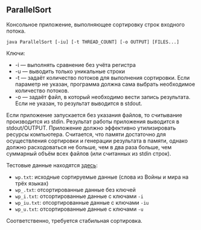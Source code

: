 ## ParallelSort
Консольное приложение, выполняющее сортировку строк входного потока.

```
java ParallelSort [-iu] [-t THREAD_COUNT] [-o OUTPUT] [FILES...]
```

Ключи:
* -i &mdash; выполнять сравнение без учёта регистра
* -u &mdash; выводить только уникальные строки
* -t &mdash; задаёт количество потоков для выполнения сортировки. Если параметр
не указан, программа должна сама выбрать необходимое количество потоков.
* -o &mdash; задаёт файл, в который необходимо вести запись результата. Если не
указан, то результат выводится в stdout.

Если приложение запускается без указания файлов, то считывание производится из
stdin. Результат работы приложения выводится в stdout/OUTPUT. Приложение должно
эффективно утилизировать ресурсы компьютера. Считается, что памяти достаточно для
осуществления сортировки и генерации результата в памяти, однако должно
расходоваться не больше, чем в два раза больше, чем суммарный объём всех файлов
(или считанных из stdin строк).

Тестовые данные находятся [здесь](https://github.com/dkomanov/fizteh-java-task/tree/master/tasks/parallelSort):
* ```wp.txt```: исходные сортируемые данные (слова из Войны и мира на трёх языках)
* ```wp_.txt```: отсортированные данные без ключей
* ```wp_i.txt```: отсортированные данные с ключами ```-i```
* ```wp_iu.txt```: отсортированные данные с ключами ```-iu```
* ```wp_u.txt```: отсортированные данные с ключами ```-u```

Соответственно, требуется стабильная сортировка.
